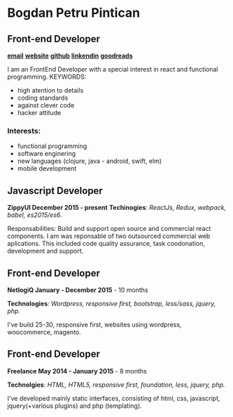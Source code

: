 # Bogdan Petru Pintican 
## Front-end Developer


**[email](bogdanpintican@gmail.com)**
**[website](http://bogdanpetru.eu)**
**[github](http://github.com/bogdanpetru)**
**[linkendin](https://ro.linkedin.com/in/bogdan-petru-pintican-90749a42)**
**[goodreads](https://www.goodreads.com/user/show/4929538-bogdan-pintican)**

I am an FrontEnd Developer with a special interest in react and functional programming.
KEYWORDS:
- high atention to details
- coding standards
- against clever code
- hacker attitude


### Interests:
- functional programming
- software enginering 
- new languages (clojure, java - android, swift, elm)
- mobile development

## Javascript Developer
**ZippyUI December 2015 - present**
**Techinogies**: *ReactJs, Redux, webpack, babel, es2015/es6*.

Responsabilities:
Build and support open source and commercial react components.
I am was reponsable of two outsourced commercial web aplications. 
This included code quality assurance, task coodonation, development and support.


## Front-end Developer
**NetlogiQ January - December 2015** - 10 months

**Technologies**: *Wordpress, responsive first, bootstrap, less/sass, jquery, php.*

I've build 25-30, responsive first, websites using wordpress, woocommerce, magento.


## Front-end Developer
**Freelance May 2014 - January 2015** - 8 months

**Technolgies**: *HTML, HTML5, responsive first, foundation, less, jquery, php.*

I've developed mainly static interfaces, consisting of html, css, javascript, jquery(+various plugins) and php (templating).

